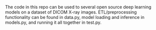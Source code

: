 The code in this repo can be used to several open source deep learning models on a dataset of DICOM X-ray images. ETL/preprocessing functionality can be found in data.py, model loading and inference in models.py, and running it all together in test.py.